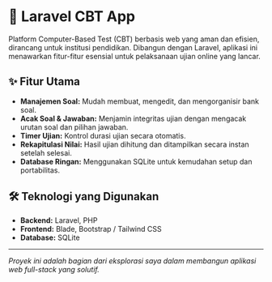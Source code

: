 # 📝 Laravel CBT App

Platform Computer-Based Test (CBT) berbasis web yang aman dan efisien, dirancang untuk institusi pendidikan. Dibangun dengan Laravel, aplikasi ini menawarkan fitur-fitur esensial untuk pelaksanaan ujian online yang lancar.

## ✨ Fitur Utama
- **Manajemen Soal:** Mudah membuat, mengedit, dan mengorganisir bank soal.
- **Acak Soal & Jawaban:** Menjamin integritas ujian dengan mengacak urutan soal dan pilihan jawaban.
- **Timer Ujian:** Kontrol durasi ujian secara otomatis.
- **Rekapitulasi Nilai:** Hasil ujian dihitung dan ditampilkan secara instan setelah selesai.
- **Database Ringan:** Menggunakan SQLite untuk kemudahan setup dan portabilitas.

## 🛠️ Teknologi yang Digunakan
- **Backend:** Laravel, PHP
- **Frontend:** Blade, Bootstrap / Tailwind CSS
- **Database:** SQLite

---
*Proyek ini adalah bagian dari eksplorasi saya dalam membangun aplikasi web full-stack yang solutif.*
